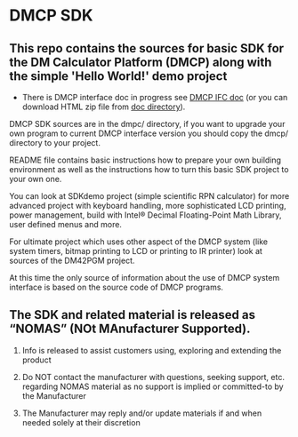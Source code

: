 # DMCP SDK

## This repo contains the sources for basic SDK for the DM Calculator Platform (DMCP) along with the simple 'Hello World!' demo project

- There is DMCP interface doc in progress see [DMCP IFC doc](http://technical.swissmicros.com/dmcp/doc/DMCP-ifc-html/) (or
you can download HTML zip file from [doc directory](http://technical.swissmicros.com/dmcp/doc/)).


DMCP SDK sources are in the dmpc/ directory, if you want to upgrade your own program to current
DMCP interface version you should copy the dmcp/ directory to your project.

README file contains basic instructions how to prepare your own building environment as well as the
instructions how to turn this basic SDK project to your own one.

You can look at SDKdemo project (simple scientific RPN calculator) for more advanced project with
keyboard handling, more sophisticated LCD printing, power management, build with Intel® Decimal
Floating-Point Math Library, user defined menus and more.

For ultimate project which uses other aspect of the DMCP system (like system timers, bitmap printing
to LCD or printing to IR printer) look at sources of the DM42PGM project.

At this time the only source of information about the use of DMCP system interface is based on
the source code of DMCP programs.

## The SDK and related material is released as “NOMAS”  (NOt MAnufacturer Supported). 

1. Info is released to assist customers using, exploring and extending the product

1. Do NOT contact the manufacturer with questions, seeking support, etc. regarding NOMAS material as no support is implied or committed-to by the Manufacturer

1. The Manufacturer may reply and/or update materials if and when needed solely at their discretion

